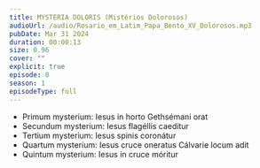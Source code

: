 ```yaml
---
title: MYSTERIA DOLORIS (Mistérios Dolorosos)
audioUrl: /audio/Rosario_em_Latim_Papa_Bento_XV_Dolorosos.mp3
pubDate: Mar 31 2024
duration: 00:00:13
size: 0.96
cover: ""
explicit: true
episode: 8
season: 1
episodeType: full
---
```

  - Primum mysterium: Iesus in horto Gethsémani orat
  - Secundum mysterium: Iesus flagéllis caeditur
  - Tertium mysterium: Iesus spinis coronátur
  - Quartum mysterium: Iesus cruce oneratus Cálvarie locum adit
  - Quintum mysterium: Iesus in cruce móritur